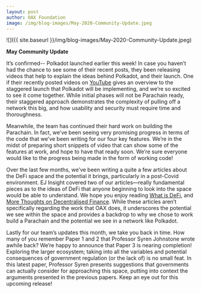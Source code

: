 ```yaml
---
layout: post
author: OAX Foundation
image: /img/blog-images/May-2020-Community-Update.jpeg
---
```


![]({{ site.baseurl }}/img/blog-images/May-2020-Community-Update.jpeg)


<b>May Community Update</b>

It’s confirmed-- Polkadot launched earlier this week! In case you haven’t had the chance to see some of their recent posts, they been releasing videos that help to explain the ideas behind Polkadot, and their launch. One if their recently posted videos on <a href="https://www.youtube.com/watch?v=TpcCeo-ZkDY" target="_blank">YouTube</a> gives an overview to the staggered launch that Polkadot will be implementing, and we’re so excited to see it come together. While initial phases will not be Parachain ready, their staggered approach demonstrates the complexity of pulling off a network this big, and how usability and security must require time and thoroughness.

Meanwhile, the team has continued their hard work on building the Parachain. In fact, we’ve been seeing very promising progress in terms of the code that we’ve been writing for our four key features. We’re in the midst of preparing short snippets of video that can show some of the features at work, and hope to have that ready soon. We’re sure everyone would like to the progress being made in the form of working code! 

Over the last few months, we’ve been writing a quite a few articles about the DeFi space and the potential it brings, particularly in a post-Covid environment. EJ Insight covered two of our articles—really fundamental pieces as to the ideas of DeFi that anyone beginning to look into the space would be able to understand. We hope you enjoy reading <a href="https://www.ejinsight.com/eji/article/id/2367339/20200203-what-is-defi" target="_blank">What is DeFi</a>, and <a href="https://www.ejinsight.com/eji/article/id/2384414/20200224-more-thoughts-on-decentralized-finance" target="_blank">More Thoughts on Decentralised Finance</a>. While these articles aren’t specifically regarding the work that OAX does, it underscores the potential we see within the space and provides a backdrop to why we chose to work build a Parachain and the potential we see in a network like Polkadot.

Lastly for our team’s updates this month, we take you back in time. How many of you remember Paper 1 and 2 that Professor Syren Johnstone wrote awhile back? We’re happy to announce that Paper 3 is nearing completion! Exploring the larger ecosystem; taking into all the variables and potential consequences of government regulation (or the lack of) is no small feat. In this latest paper, Professor Syren presents suggestions that governments can actually consider for approaching this space, putting into context the arguments presented in the previous papers. Keep an eye out for this upcoming release!
